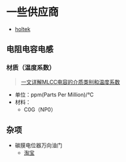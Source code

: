 # 一些供应商

- [holtek](https://www.holtek.com.cn/home)



## 电阻电容电感

### 材质（温度系数）

> [一文详解MLCC电容的介质类别和温度系数](https://www.eet-china.com/mp/a134733.html)

- 单位：ppm(Parts Per Million)/°C
- 材料：
  - C0G（NP0）



## 杂项

- 碳膜电位器万向油门
  - [淘宝](https://item.taobao.com/item.htm?spm=a1z09.2.0.0.773a2e8d02rxsi&id=597437498079&_u=nd0tp5f4577)

